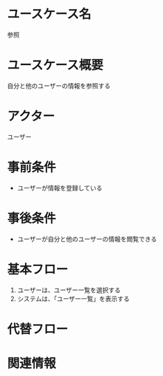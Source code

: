 # ユースケース名

参照

# ユースケース概要

自分と他のユーザーの情報を参照する

# アクター

ユーザー

# 事前条件

- ユーザーが情報を登録している

# 事後条件

- ユーザーが自分と他のユーザーの情報を閲覧できる

# 基本フロー

1. ユーザーは、ユーザー一覧を選択する
2. システムは、「ユーザー一覧」を表示する

# 代替フロー

# 関連情報
